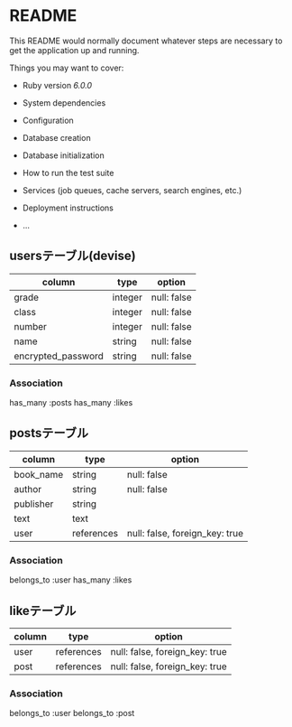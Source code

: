 # README

This README would normally document whatever steps are necessary to get the
application up and running.

Things you may want to cover:

* Ruby version
_6.0.0_

* System dependencies

* Configuration

* Database creation

* Database initialization

* How to run the test suite

* Services (job queues, cache servers, search engines, etc.)

* Deployment instructions

* ...

## usersテーブル(devise)
|column            |type   |option     |
|------------------|-------|-----------|
|grade             |integer|null: false|
|class             |integer|null: false|
|number            |integer|null: false|
|name              |string |null: false|
|encrypted_password|string |null: false|

### Association
has_many :posts
has_many :likes


## postsテーブル
|column            |type       |option                        |
|------------------|-----------|------------------------------|
|book_name         |string     |null: false                   | 
|author            |string     |null: false                   |
|publisher         |string     |                              |
|text              |text       |                              |
|user              |references |null: false, foreign_key: true|

### Association
belongs_to :user
has_many :likes

## likeテーブル
|column            |type       |option                        |
|------------------|-----------|------------------------------|
|user              |references |null: false, foreign_key: true|
|post              |references |null: false, foreign_key: true|

### Association
belongs_to :user
belongs_to :post

